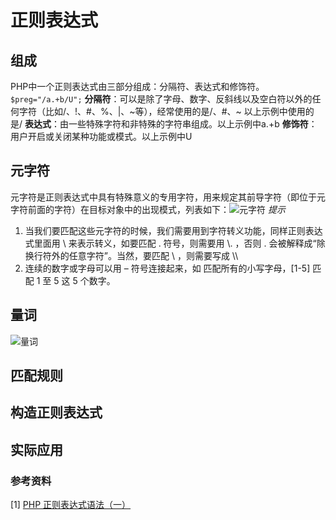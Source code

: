 # 正则表达式

## 组成
PHP中一个正则表达式由三部分组成：分隔符、表达式和修饰符。
`$preg="/a.+b/U";`
**分隔符**：可以是除了字母、数字、反斜线以及空白符以外的任何字符（比如/、!、#、%、|、~等），经常使用的是/、#、~ 以上示例中使用的是/
**表达式**：由一些特殊字符和非特殊的字符串组成。以上示例中a.+b
**修饰符**：用户开启或关闭某种功能或模式。以上示例中U
## 元字符
元字符是正则表达式中具有特殊意义的专用字符，用来规定其前导字符（即位于元字符前面的字符）在目标对象中的出现模式，列表如下：![元字符](http://7xrc03.com1.z0.glb.clouddn.com/%E6%AD%A3%E5%88%99%E8%A1%A8%E8%BE%BE%E5%BC%8F-%E5%85%83%E5%AD%97%E7%AC%A6.png)
*提示*
1. 当我们要匹配这些元字符的时候，我们需要用到字符转义功能，同样正则表达式里面用 \ 来表示转义，如要匹配 . 符号，则需要用 \\. ，否则 . 会被解释成“除换行符外的任意字符”。当然，要匹配 \ ，则需要写成 \\\
2. 连续的数字或字母可以用 – 符号连接起来，如 匹配所有的小写字母，[1-5] 匹配 1 至 5 这 5 个数字。

## 量词
![量词](http://7xrc03.com1.z0.glb.clouddn.com/%E6%AD%A3%E5%88%99%E8%A1%A8%E8%BE%BE%E5%BC%8F-%E9%87%8F%E8%AF%8D.png)

## 匹配规则

## 构造正则表达式

## 实际应用


### 参考资料
[1] [PHP 正则表达式语法（一）](http://www.5idev.com/p-php_regular_syntax_1.shtml)